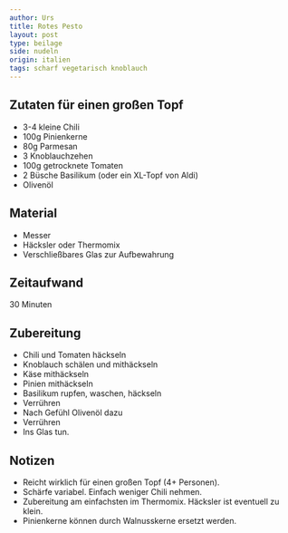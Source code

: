 ```yaml
---
author: Urs
title: Rotes Pesto
layout: post
type: beilage
side: nudeln
origin: italien
tags: scharf vegetarisch knoblauch
---
```

## Zutaten für einen großen Topf
 * 3-4 kleine Chili
 * 100g Pinienkerne
 * 80g Parmesan
 * 3 Knoblauchzehen
 * 100g getrocknete Tomaten
 * 2 Büsche Basilikum (oder ein XL-Topf von Aldi)
 * Olivenöl

## Material
 * Messer
 * Häcksler oder Thermomix
 * Verschließbares Glas zur Aufbewahrung

## Zeitaufwand
 30 Minuten

## Zubereitung
 * Chili und Tomaten häckseln
 * Knoblauch schälen und mithäckseln
 * Käse mithäckseln
 * Pinien mithäckseln
 * Basilikum rupfen, waschen, häckseln
 * Verrühren
 * Nach Gefühl Olivenöl dazu
 * Verrühren
 * Ins Glas tun.

## Notizen
 * Reicht wirklich für einen großen Topf (4+ Personen).
 * Schärfe variabel. Einfach weniger Chili nehmen.
 * Zubereitung am einfachsten im Thermomix. Häcksler ist eventuell zu klein.
 * Pinienkerne können durch Walnusskerne ersetzt werden.

